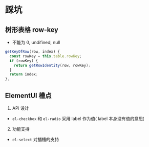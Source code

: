 # 踩坑
## 树形表格 row-key 
- 不能为 0, undifined, null
```js
getKeyOfRow(row, index) {
  const rowKey = this.table.rowKey;
  if (rowKey) {
    return getRowIdentity(row, rowKey);
  }
  return index;
},
```

## ElementUI 槽点
1. API 设计

- `el-checkbox` 和 `el-radio` 采用 label 作为值( label 本身没有值的意思)

2. 功能支持

- `el-select` 对插槽的支持